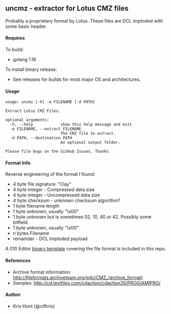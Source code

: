 ## uncmz - extractor for Lotus CMZ files

Probably a proprietary format by Lotus. These files are DCL imploded with some basic
header.

#### Requires

To build:
 - golang 1.16

To install binary release:
 - See releases for builds for most major OS and architectures.

#### Usage

```shell
usage: uncmz [-h] -e FILENAME [-d PATH]

Extract Lotus CMZ Files.

optional arguments:
  -h, --help            show this help message and exit
  -e FILENAME, --extract FILENAME
                        The CMZ file to extract.
  -d PATH, --destination PATH
                        An optional output folder.

Please file bugs on the GitHub Issues. Thanks
```

#### Format Info

Reverse engineering of the format I found:

- 4 byte file signature: "Clay"
- 4 byte integer - Compressed data size
- 4 byte integer - Uncompressed data size
- 4 byte checksum - unknown checksum algorithm?
- 1 byte filename length
- 1 byte unknown, usually "\x00"
- 1 byte unknown but is sometimes 02, 10, 40 or 42. Possibly some bitfield.
- 1 byte unknown, usually "\x00"
- n bytes Filename 
- remainder - DCL Imploded payload

A 010 Editor [binary template](cmz.bt) covering the file format is included in this repo.

#### References

- Archive format information: http://fileformats.archiveteam.org/wiki/CMZ_(archive_format)
- Samples: http://cd.textfiles.com/cdaction/cdaction35/PROG/AMIPRO/

#### Author

- Kris Hunt (@ctfkris)